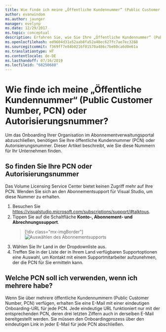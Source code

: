 ```yaml
---
title: Wie finde ich meine „Öffentliche Kundennummer“ (Public Customer Number, PCN) oder Autorisierungsnummer? | Microsoft-Dokumentation
author: evanwindom
ms.author: jaunger
manager: evelynp
ms.date: 12/29/2017
ms.topic: conceptual
description: Erfahren Sie, wie Sie Ihre „Öffentliche Kundennummer“ (Public Customer Number, PCN) oder Autorisierungsnummer finden.
ms.openlocfilehash: ed9604d31a52aab8fa52a48ec627fc7ae7ec3288
ms.sourcegitcommit: f369ff7e84b0216f01570a486c7be80ca6d0e61a
ms.translationtype: HT
ms.contentlocale: de-DE
ms.lasthandoff: 07/16/2019
ms.locfileid: "68250680"
---
```

# <a name="how-do-i-locate-my-public-customer-number-pcn-or-authorization-number"></a>Wie finde ich meine „Öffentliche Kundennummer“ (Public Customer Number, PCN) oder Autorisierungsnummer?

Um das Onboarding Ihrer Organisation im Abonnementverwaltungsportal abzuschließen, benötigen Sie Ihre öffentliche Kundennummer (PCN) oder Autorisierungsnummer. Dieser Artikel beschreibt, wie Sie diese Nummern für Ihr Unternehmen finden.

## <a name="to-locate-your-pcn-or-authorization-number"></a>So finden Sie Ihre PCN oder Autorisierungsnummer

Das Volume Licensing Service Center bietet keinen Zugriff mehr auf Ihre PCN.  Wenden Sie sich an den Abonnementsupport für Visual Studio, um diese Nummer zu erhalten.
1. Besuchen Sie https://visualstudio.microsoft.com/subscriptions/support/#talktous.
2. Tippen Sie auf die Schaltfläche **Konto-, Abonnement- und Abrechnungssupport**.
    > [!div class="mx-imgBorder"]
    > ![Auswählen des Abonnementsupports](_img/vlsc/vlsc-pcn.png)
3. Wählen Sie Ihr Land in der Dropdownliste aus.
4. Treffen Sie in der Liste der in Ihrem Land verfügbaren Supportoptionen eine Auswahl, um Kontakt mit einem Supportmitarbeiter aufzunehmen, der die PCN für Sie ermitteln kann.

## <a name="if-i-have-more-than-one-pcn-which-one-should-i-use"></a>Welche PCN soll ich verwenden, wenn ich mehrere habe?

Wenn Sie über mehrere öffentliche Kundennummern (Public Customer Number, PCN) verfügen, erhalten Sie eine E-Mail mit einer eindeutigen Onboarding-URL für jede PCN. Jede eindeutige URL funktioniert nur mit der entsprechenden PCN, deren drei letzten Ziffern auch in derselben E-Mail bereitgestellt werden. Sie müssen den Onboardingprozess über den eindeutigen Link in jeder E-Mail für jede PCN abschließen.
